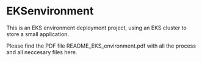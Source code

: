 # EKSenvironment
This is an EKS environment deployment project, using an EKS cluster to store a small application.

Please find the PDF file README_EKS_environment.pdf with all the process and all neccesary files here.

